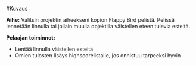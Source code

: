 #Kuvaus

**Aihe:** Valitsin projektin aiheekseni kopion Flappy Bird pelistä.
Pelissä lennetään linnulla tai jollain muulla objektilla väistellen eteen tulevia esteitä.

**Pelaajan toiminnot:** 
* Lentää linnulla väistellen esteitä
* Omien tulosten lisäys highscorelistalle, jos onnistuu tarpeeksi hyvin


